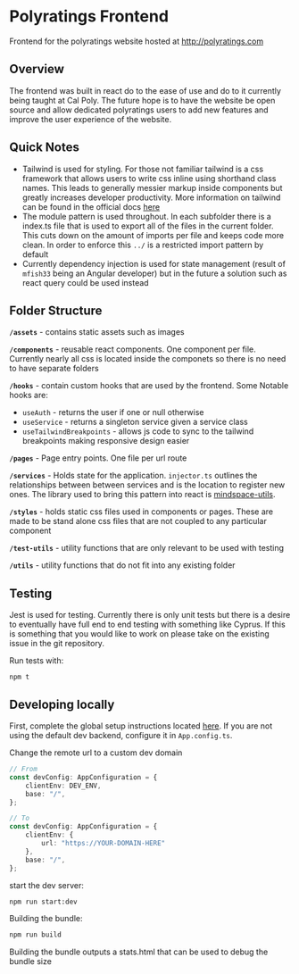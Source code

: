 # Polyratings Frontend
Frontend for the polyratings website hosted at http://polyratings.com

## Overview
The frontend was built in react do to the ease of use and do to it currently being taught at Cal Poly. The future hope is to have the website be open source and allow dedicated polyratings users to add new features and improve the user experience of the website.
## Quick Notes
* Tailwind is used for styling. For those not familiar tailwind is a css framework that allows users to write css inline using shorthand class names. This leads to generally messier markup inside components but greatly increases developer productivity. More information on tailwind can be found in the official docs [here](https://tailwindcss.com/)
* The module pattern is used throughout. In each subfolder there is a index.ts file that is used to export all of the files in the current folder. This cuts down on the amount of imports per file and keeps code more clean. In order to enforce this `../` is a restricted import pattern by default
* Currently dependency injection is used for state management (result of `mfish33` being an Angular developer) but in the future a solution such as react query could be used instead

## Folder Structure

**`/assets`** - contains static assets such as images

**`/components`** - reusable react components. One component per file. Currently nearly all css is located inside the componets so there is no need to have separate folders

**`/hooks`** - contain custom hooks that are used by the frontend. Some Notable hooks are:
* `useAuth` - returns the user if one or null otherwise
* `useService` - returns a singleton service given a service class
* `useTailwindBreakpoints` - allows js code to sync to the tailwind breakpoints making responsive design easier

**`/pages`** - Page entry points. One file per url route

**`/services`** - Holds state for the application. `injector.ts` outlines the relationships between between services and is the location to register new ones. The library used to bring this pattern into react is [mindspace-utils](https://github.com/ThomasBurleson/mindspace-utils).

**`/styles`** - holds static css files used in components or pages. These are made to be stand alone css files that are not coupled to any particular component

**`/test-utils`** - utility functions that are only relevant to be used with testing

**`/utils`** - utility functions that do not fit into any existing folder

## Testing
Jest is used for testing. Currently there is only unit tests but there is a desire to eventually have full end to end testing with something like Cyprus. If this is something that you would like to work on please take on the existing issue in the git repository.

Run tests with:
```
npm t
```

## Developing locally
First, complete the global setup instructions located [here](../../README.md/#setup). If you are not using the default dev backend, configure it in `App.config.ts`.

Change the remote url to a custom dev domain
```ts
// From
const devConfig: AppConfiguration = {
    clientEnv: DEV_ENV,
    base: "/",
};

// To
const devConfig: AppConfiguration = {
    clientEnv: {
        url: "https://YOUR-DOMAIN-HERE"
    },
    base: "/",
};
```

start the dev server:
```bash
npm run start:dev
```

Building the bundle:
```bash
npm run build
```
Building the bundle outputs a stats.html that can be used to debug the bundle size
